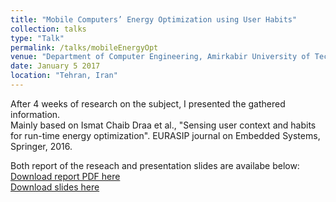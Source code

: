 ```yaml
---
title: "Mobile Computers’ Energy Optimization using User Habits"
collection: talks
type: "Talk"
permalink: /talks/mobileEnergyOpt
venue: "Department of Computer Engineering, Amirkabir University of Technology"
date: January 5 2017
location: "Tehran, Iran"
---
```

After 4 weeks of research on the subject, I presented the gathered information.<br>Mainly based on Ismat Chaib Draa et al., "Sensing user context and habits for run-time energy optimization". EURASIP journal on Embedded Systems, Springer, 2016.

Both report of the reseach and presentation slides are availabe below:
<br>[Download report PDF here](http://sinamps.github.io/files/mobileenergy.pdf)
<br>[Download slides here](http://sinamps.github.io/files/mobileenergy.pptx)

